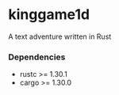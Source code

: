 # kinggame1d
A text adventure written in Rust

### Dependencies
* rustc >= 1.30.1
* cargo >= 1.30.0
